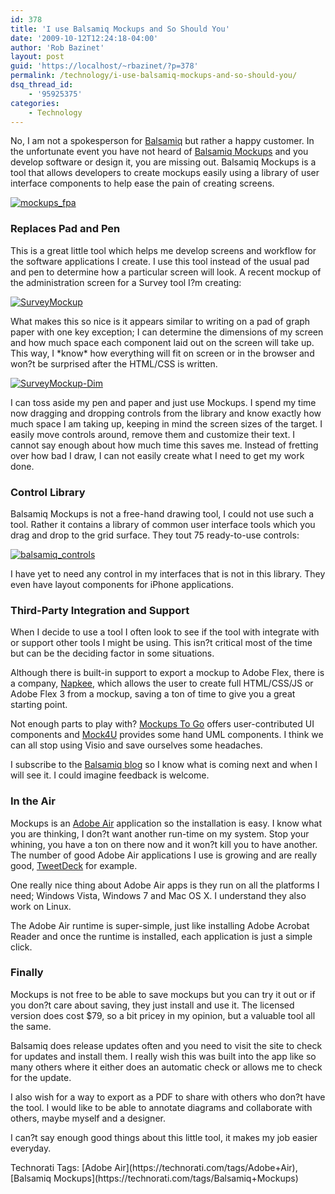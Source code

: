 ```yaml
---
id: 378
title: 'I use Balsamiq Mockups and So Should You'
date: '2009-10-12T12:24:18-04:00'
author: 'Rob Bazinet'
layout: post
guid: 'https://localhost/~rbazinet/?p=378'
permalink: /technology/i-use-balsamiq-mockups-and-so-should-you/
dsq_thread_id:
    - '95925375'
categories:
    - Technology
---
```


No, I am not a spokesperson for [Balsamiq](https://balsamiq.com/) but rather a happy customer. In the unfortunate event you have not heard of [Balsamiq Mockups](https://balsamiq.com/products/mockups) and you develop software or design it, you are missing out. Balsamiq Mockups is a tool that allows developers to create mockups easily using a library of user interface components to help ease the pain of creating screens.

[![mockups_fpa](https://accidentaltechnologist.com/files/media/image/WindowsLiveWriter/IuseBalsamiqMockupsandSoShouldYou_900F/mockups_fpa_thumb.jpg "mockups_fpa")](https://accidentaltechnologist.com/files/media/image/WindowsLiveWriter/IuseBalsamiqMockupsandSoShouldYou_900F/mockups_fpa_2.jpg)

### Replaces Pad and Pen

This is a great little tool which helps me develop screens and workflow for the software applications I create. I use this tool instead of the usual pad and pen to determine how a particular screen will look. A recent mockup of the administration screen for a Survey tool I?m creating:

[![SurveyMockup](https://accidentaltechnologist.com/files/media/image/WindowsLiveWriter/IuseBalsamiqMockupsandSoShouldYou_900F/SurveyMockup_thumb.png "SurveyMockup")](https://accidentaltechnologist.com/files/media/image/WindowsLiveWriter/IuseBalsamiqMockupsandSoShouldYou_900F/SurveyMockup_2.png)

What makes this so nice is it appears similar to writing on a pad of graph paper with one key exception; I can determine the dimensions of my screen and how much space each component laid out on the screen will take up. This way, I \*know\* how everything will fit on screen or in the browser and won?t be surprised after the HTML/CSS is written.

[![SurveyMockup-Dim](https://accidentaltechnologist.com/files/media/image/WindowsLiveWriter/IuseBalsamiqMockupsandSoShouldYou_900F/SurveyMockup-Dim_thumb.png "SurveyMockup-Dim")](https://accidentaltechnologist.com/files/media/image/WindowsLiveWriter/IuseBalsamiqMockupsandSoShouldYou_900F/SurveyMockup-Dim_2.png)

I can toss aside my pen and paper and just use Mockups. I spend my time now dragging and dropping controls from the library and know exactly how much space I am taking up, keeping in mind the screen sizes of the target. I easily move controls around, remove them and customize their text. I cannot say enough about how much time this saves me. Instead of fretting over how bad I draw, I can not easily create what I need to get my work done.

### Control Library

Balsamiq Mockups is not a free-hand drawing tool, I could not use such a tool. Rather it contains a library of common user interface tools which you drag and drop to the grid surface. They tout 75 ready-to-use controls:

[![balsamiq_controls](https://accidentaltechnologist.com/files/media/image/WindowsLiveWriter/IuseBalsamiqMockupsandSoShouldYou_900F/balsamiq_controls_thumb.jpg "balsamiq_controls")](https://accidentaltechnologist.com/files/media/image/WindowsLiveWriter/IuseBalsamiqMockupsandSoShouldYou_900F/balsamiq_controls_2.jpg)

I have yet to need any control in my interfaces that is not in this library. They even have layout components for iPhone applications.

### Third-Party Integration and Support

When I decide to use a tool I often look to see if the tool with integrate with or support other tools I might be using. This isn?t critical most of the time but can be the deciding factor in some situations.

Although there is built-in support to export a mockup to Adobe Flex, there is a company, [Napkee](https://www.napkee.com/), which allows the user to create full HTML/CSS/JS or Adobe Flex 3 from a mockup, saving a ton of time to give you a great starting point.

Not enough parts to play with? [Mockups To Go](https://mockupstogo.net/) offers user-contributed UI components and [Mock4U](https://blog.rainer.eschen.name/mock4u/) provides some hand UML components. I think we can all stop using Visio and save ourselves some headaches.

I subscribe to the [Balsamiq blog](https://www.balsamiq.com/blog/) so I know what is coming next and when I will see it. I could imagine feedback is welcome.

### In the Air

Mockups is an [Adobe Air](https://www.adobe.com/products/air/) application so the installation is easy. I know what you are thinking, I don?t want another run-time on my system. Stop your whining, you have a ton on there now and it won?t kill you to have another. The number of good Adobe Air applications I use is growing and are really good, [TweetDeck](https://tweetdeck.com/beta/) for example.

One really nice thing about Adobe Air apps is they run on all the platforms I need; Windows Vista, Windows 7 and Mac OS X. I understand they also work on Linux.

The Adobe Air runtime is super-simple, just like installing Adobe Acrobat Reader and once the runtime is installed, each application is just a simple click.

### Finally

Mockups is not free to be able to save mockups but you can try it out or if you don?t care about saving, they just install and use it. The licensed version does cost $79, so a bit pricey in my opinion, but a valuable tool all the same.

Balsamiq does release updates often and you need to visit the site to check for updates and install them. I really wish this was built into the app like so many others where it either does an automatic check or allows me to check for the update.

I also wish for a way to export as a PDF to share with others who don?t have the tool. I would like to be able to annotate diagrams and collaborate with others, maybe myself and a designer.

I can?t say enough good things about this little tool, it makes my job easier everyday.

<div class="wlWriterEditableSmartContent" id="scid:0767317B-992E-4b12-91E0-4F059A8CECA8:f91ada63-1c3d-45e0-bf09-f06149a12e27" style="padding-bottom: 0px; margin: 0px; padding-left: 0px; padding-right: 0px; display: inline; float: none; padding-top: 0px">Technorati Tags: [Adobe Air](https://technorati.com/tags/Adobe+Air),[Balsamiq Mockups](https://technorati.com/tags/Balsamiq+Mockups)</div>